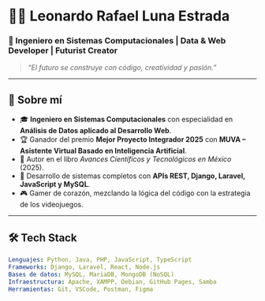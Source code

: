 # 👨‍💻 Leonardo Rafael Luna Estrada  

### 🚀 Ingeniero en Sistemas Computacionales | Data & Web Developer | Futurist Creator  

> *“El futuro se construye con código, creatividad y pasión.”*  

---

## 🌌 Sobre mí  
- 🎓 **Ingeniero en Sistemas Computacionales** con especialidad en **Análisis de Datos aplicado al Desarrollo Web**.  
- 🏆 Ganador del premio **Mejor Proyecto Integrador 2025** con **MUVA – Asistente Virtual Basado en Inteligencia Artificial**.  
- 📖 Autor en el libro *Avances Científicos y Tecnológicos en México* (2025).  
- 💼 Desarrollo de sistemas completos con **APIs REST, Django, Laravel, JavaScript y MySQL**.  
- 🎮 Gamer de corazón, mezclando la lógica del código con la estrategia de los videojuegos.  

---

## 🛠️ Tech Stack  

```yaml
Lenguajes: Python, Java, PHP, JavaScript, TypeScript  
Frameworks: Django, Laravel, React, Node.js  
Bases de datos: MySQL, MariaDB, MongoDB (NoSQL)  
Infraestructura: Apache, XAMPP, Debian, GitHub Pages, Samba  
Herramientas: Git, VSCode, Postman, Figma  
